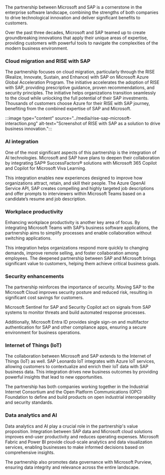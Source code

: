 

The partnership between Microsoft and SAP is a cornerstone in the enterprise software landscape, combining the strengths of both companies to drive technological innovation and deliver significant benefits to customers. 

Over the past three decades, Microsoft and SAP teamed up to create groundbreaking innovations that apply their unique areas of expertise, providing customers with powerful tools to navigate the complexities of the modern business environment.

### Cloud migration and RISE with SAP

The partnership focuses on cloud migration, particularly through the RISE (Realize, Innovate, Sustain, and Enhance) with SAP on Microsoft Azure Global Acceleration Program. The initiative accelerates the adoption of RISE with SAP, providing prescriptive guidance, proven recommendations, and security principles. The initiative helps organizations transition seamlessly to the cloud while unlocking the full potential of their SAP investments. Thousands of customers choose Azure for their RISE with SAP journey, benefiting from the combined expertise of SAP and Microsoft.

:::image type="content" source="../media/rise-sap-microsoft-interaction.png" alt-text="Screenshot of RISE with SAP as a solution to drive business innovation.":::

### AI integration

One of the most significant aspects of this partnership is the integration of AI technologies. Microsoft and SAP have plans to deepen their collaboration by integrating SAP® SuccessFactors® solutions with Microsoft 365 Copilot and Copilot for Microsoft Viva Learning. 

This integration enables new experiences designed to improve how organizations attract, retain, and skill their people. The Azure OpenAI Service API, SAP creates compelling and highly targeted job descriptions and offer prompts to interviewers within Microsoft Teams based on a candidate’s resume and job description.

### Workplace productivity

Enhancing workplace productivity is another key area of focus. By integrating Microsoft Teams with SAP’s business software applications, the partnership aims to simplify processes and enable collaboration without switching applications. 

This integration helps organizations respond more quickly to changing demands, improve remote selling, and foster collaboration among employees. The deepened partnership between SAP and Microsoft brings significant value to customers, helping them achieve critical business goals.

### Security enhancements

The partnership reinforces the importance of security. Moving SAP to the Microsoft Cloud improves security posture and reduced risk, resulting in significant cost savings for customers. 

Microsoft Sentinel for SAP and Security Copilot act on signals from SAP systems to monitor threats and build automated response processes. 

Additionally, Microsoft Entra ID provides single sign-on and multifactor authentication for SAP and other compliance apps, ensuring a secure environment for business operations.

### Internet of Things (IoT)

The collaboration between Microsoft and SAP extends to the Internet of Things (IoT) as well. SAP Leonardo IoT integrates with Azure IoT services, allowing customers to contextualize and enrich their IoT data with SAP business data. This integration drives new business outcomes by providing powerful insights that lead to new opportunities. 

The partnership has both companies working together in the Industrial Internet Consortium and the Open Platform Communications (OPC) Foundation to define and build products on open industrial interoperability and security standards.

### Data analytics and AI

Data analytics and AI play a crucial role in the partnership's value proposition. Integration between SAP data and Microsoft cloud solutions improves end-user productivity and reduces operating expenses. Microsoft Fabric and Power BI provide cloud-scale analytics and data visualization services, enabling businesses to make informed decisions based on comprehensive insights. 

The partnership also promotes data governance with Microsoft Purview, ensuring data integrity and relevance across the entire landscape.
